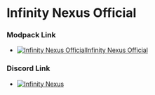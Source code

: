 Infinity Nexus Official
======

### Modpack Link

+ [![Infinity Nexus Official](https://cf.way2muchnoise.eu/907090.svg "Infinity")Infinity Nexus Official](https://www.curseforge.com/minecraft/modpacks/infinity-nexus-official)


### Discord Link

+ [![Infinity Nexus](https://dcbadge.vercel.app/api/server/QKfaCjPdzc)](https://discord.gg/QKfaCjPdzc) 
